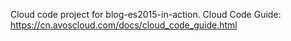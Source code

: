Cloud code project for blog-es2015-in-action. Cloud Code Guide: https://cn.avoscloud.com/docs/cloud_code_guide.html